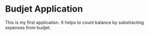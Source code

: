 # Budjet Application

This is my first application. It helps to count balance by substracting expenses from budjet. 
